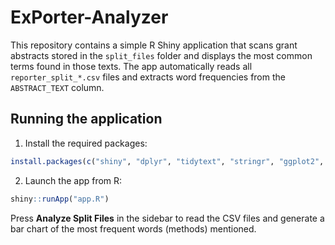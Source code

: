 # ExPorter-Analyzer

This repository contains a simple R Shiny application that scans grant abstracts
stored in the `split_files` folder and displays the most common terms found in
those texts. The app automatically reads all `reporter_split_*.csv` files and
extracts word frequencies from the `ABSTRACT_TEXT` column.

## Running the application

1. Install the required packages:

```r
install.packages(c("shiny", "dplyr", "tidytext", "stringr", "ggplot2", "readr"))
```

2. Launch the app from R:

```r
shiny::runApp("app.R")
```

Press **Analyze Split Files** in the sidebar to read the CSV files and generate
a bar chart of the most frequent words (methods) mentioned.
